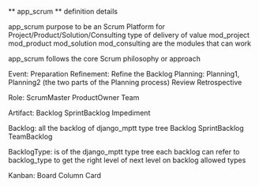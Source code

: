 ** app_scrum ** 
definition details

app_scrum purpose to be an Scrum Platform for Project/Product/Solution/Consulting type of delivery of value
mod_project
mod_product
mod_solution
mod_consulting 
are the modules that can work

app_scrum follows the core Scrum philosophy or approach

Event:
Preparation
Refinement: Refine the Backlog
Planning: Planning1, Planning2 (the two parts of the Planning process)
Review
Retrospective

Role:
ScrumMaster
ProductOwner
Team

Artifact:
Backlog
SprintBacklog
Impediment

Backlog: all the backlog of django_mptt type tree 
Backlog
SprintBacklog
TeamBacklog

BacklogType: is of the django_mptt type tree
each backlog can refer to backlog_type to get the right level of next level on backlog allowed types

Kanban:
Board
Column
Card

